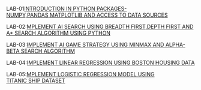 LAB-01[INTRODUCTION IN PYTHON PACKAGES-NUMPY,PANDAS,MATPLOTLIB AND ACCESS TO DATA SOURCES](https://github.com/Borigam-sakshitha/AIML-2024-25/blob/main/LAB_01.ipynb)

LAB-02:[MPLEMENT AI SEARCH USING BREADTH FIRST,DEPTH FIRST AND A* SEARCH ALGORITHM USING PYTHON](https://github.com/Borigam-sakshitha/AIML-2024-25/blob/main/LAB_02.ipynb)

LAB-03:[IMPLEMENT AI GAME STRATEGY USING MINMAX AND ALPHA-BETA SEARCH ALGORITHM](https://github.com/Borigam-sakshitha/AIML-2024-25/blob/main/LAB_03.ipynb)

LAB-04:[IMPLEMENT LINEAR REGRESSION USING BOSTON HOUSING DATA](https://github.com/Borigam-sakshitha/AIML-2024-25/blob/main/LAB_04.ipynb)

LAB-05:[MPLEMENT LOGISTIC REGRESSION MODEL USING TITANIC SHIP DATASET](https://github.com/Borigam-sakshitha/AIML-2024-25/blob/main/LAB_05.ipynb)
